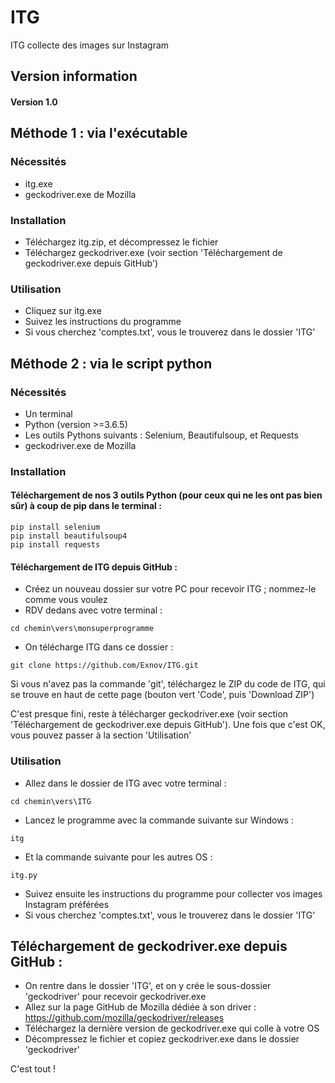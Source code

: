 # ITG
ITG collecte des images sur Instagram

## Version information

#### Version 1.0

## Méthode 1 : via l'exécutable 
### Nécessités
- itg.exe
- geckodriver.exe de Mozilla

### Installation
- Téléchargez itg.zip, et décompressez le fichier
- Téléchargez geckodriver.exe (voir section 'Téléchargement de geckodriver.exe depuis GitHub')

### Utilisation
- Cliquez sur itg.exe
- Suivez les instructions du programme
- Si vous cherchez 'comptes.txt', vous le trouverez dans le dossier 'ITG'

## Méthode 2 : via le script python
### Nécessités
- Un terminal
- Python (version >=3.6.5)
- Les outils Pythons suivants : Selenium, Beautifulsoup, et Requests
- geckodriver.exe de Mozilla

### Installation
#### Téléchargement de nos 3 outils Python (pour ceux qui ne les ont pas bien sûr) à coup de pip dans le terminal :
```
pip install selenium
pip install beautifulsoup4
pip install requests 
```

#### Téléchargement de ITG depuis GitHub :
- Créez un nouveau dossier sur votre PC pour recevoir ITG ; nommez-le comme vous voulez
- RDV dedans avec votre terminal :
```
cd chemin\vers\monsuperprogramme
```
- On télécharge ITG dans ce dossier :
```
git clone https://github.com/Exnov/ITG.git
```
Si vous n'avez pas la commande 'git', téléchargez le ZIP du code de ITG, qui se trouve en haut de cette page (bouton vert 'Code', puis 'Download ZIP')

C'est presque fini, reste à télécharger geckodriver.exe (voir section 'Téléchargement de geckodriver.exe depuis GitHub'). Une fois que c'est OK, vous pouvez passer à la section 'Utilisation'

### Utilisation 
- Allez dans le dossier de ITG avec votre terminal :
```
cd chemin\vers\ITG
```
- Lancez le programme avec la commande suivante sur Windows :
```
itg
```
- Et la commande suivante pour les autres OS :
```
itg.py
```
- Suivez ensuite les instructions du programme pour collecter vos images Instagram préférées
- Si vous cherchez 'comptes.txt', vous le trouverez dans le dossier 'ITG'

## Téléchargement de geckodriver.exe depuis GitHub :
- On rentre dans le dossier 'ITG', et on y crée le sous-dossier 'geckodriver' pour recevoir geckodriver.exe
- Allez sur la page GitHub de Mozilla dédiée à son driver : https://github.com/mozilla/geckodriver/releases
- Téléchargez la dernière version de geckodriver.exe qui colle à votre OS
- Décompressez le fichier et copiez geckodriver.exe dans le dossier 'geckodriver'

C'est tout !
